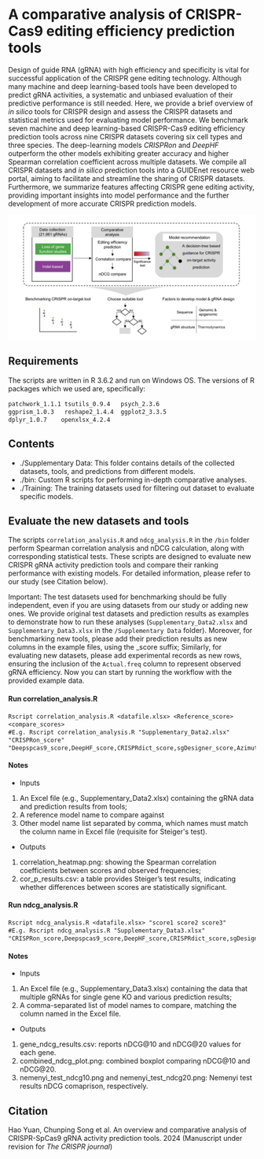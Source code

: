 # A comparative analysis of CRISPR-Cas9 editing efficiency prediction tools

Design of guide RNA (gRNA) with high efficiency and specificity is vital for successful application of the CRISPR gene editing technology. Although many machine and deep learning-based tools have been developed to predict gRNA activities, a systematic and unbiased evaluation of their predictive performance is still needed. Here, we provide a brief overview of *in silico* tools for CRISPR design and assess the CRISPR datasets and statistical metrics used for evaluating model performance. We benchmark seven machine and deep learning-based CRISPR-Cas9 editing efficiency prediction tools across nine CRISPR datasets covering six cell types and three species. The deep-learning models *CRISPRon* and *DeepHF* outperform the other models exhibiting greater accuracy and higher Spearman correlation coefficient across multiple datasets. We compile all CRISPR datasets and *in silico* prediction tools into a GUIDEnet resource web portal, aiming to facilitate and streamline the sharing of CRISPR datasets. Furthermore, we summarize features affecting CRISPR gene editing activity, providing important insights into model performance and the further development of more accurate CRISPR prediction models.


![image](https://github.com/HaoDK12/Benchmarking-CRISPR-on-tools/blob/main/bin/Figure3.png)

## Requirements
The scripts are written in R 3.6.2 and run on Windows OS. The versions of R packages which we used are, specifically:
``` 
patchwork_1.1.1 tsutils_0.9.4   psych_2.3.6
ggprism_1.0.3   reshape2_1.4.4  ggplot2_3.3.5
dplyr_1.0.7    openxlsx_4.2.4
```

## Contents
  - ./Supplementary Data: This folder contains details of the collected datasets, tools, and predictions from different models.
  - ./bin: Custom R scripts for performing in-depth comparative analyses.
  - ./Training: The training datasets used for filtering out dataset to evaluate specific models.

## Evaluate the new datasets and tools
The scripts ```correlation_analysis.R``` and ```ndcg_analysis.R``` in the ```/bin``` folder perform Spearman correlation analysis and nDCG calculation, along with corresponding statistical tests. These scripts are designed to evaluate new CRISPR gRNA activity prediction tools and compare their ranking performance with existing models. For detailed information, please refer to our study (see Citation below).

Important: The test datasets used for benchmarking should be fully independent, even if you are using datasets from our study or adding new ones. We provide original test datasets and prediction results as examples to demonstrate how to run these analyses (```Supplementary_Data2.xlsx``` and ```Supplementary_Data3.xlsx``` in the ```/Supplementary Data``` folder). Moreover, for benchmarking new tools, please add their prediction results as new columns in the example files, using the _score suffix; Similarly, for evaluating new datasets, please add experimental records as new rows, ensuring the inclusion of the ```Actual.freq``` column to represent observed gRNA efficiency. Now you can start by running the workflow with the provided example data.
#### Run correlation_analysis.R
```
Rscript correlation_analysis.R <datafile.xlsx> <Reference_score> <compare_scores>
#E.g. Rscript correlation_analysis.R "Supplementary_Data2.xlsx" "CRISPRon_score" "Deepspcas9_score,DeepHF_score,CRISPRdict_score,sgDesigner_score,Azimuth_score"
```
#### Notes 
* Inputs 
1. An Excel file (e.g., Supplementary_Data2.xlsx) containing the gRNA data and prediction results from tools;
2. A reference model name to compare against
3. Other model name list separated by comma, which names must match the column name in Excel file (requisite for Steiger's test). 
* Outputs
1. correlation_heatmap.png: showing the Spearman correlation coefficients between scores and observed frequencies; 
2. cor_p_results.csv: a table provides Steiger’s test results, indicating whether differences between scores are statistically significant.

#### Run ndcg_analysis.R
```
Rscript ndcg_analysis.R <datafile.xlsx> "score1 score2 score3"
#E.g. Rscript ndcg_analysis.R "Supplementary_Data3.xlsx" "CRISPRon_score,Deepspcas9_score,DeepHF_score,CRISPRdict_score,sgDesigner_score,Azimuth_score"
```
#### Notes 
* Inputs
1. An Excel file (e.g., Supplementary_Data3.xlsx) containing the data that multiple gRNAs for single gene KO and various prediction results;
2. A comma-separated list of model names to compare, matching the column named in the Excel file. 
* Outputs
1. gene_ndcg_results.csv: reports nDCG@10 and nDCG@20 values for each gene.
2. combined_ndcg_plot.png: combined boxplot comparing nDCG@10 and nDCG@20.
3. nemenyi_test_ndcg10.png and nemenyi_test_ndcg20.png: Nemenyi test results nDCG comaprison, respectively.

## Citation
Hao Yuan, Chunping Song et al. An overview and comparative analysis of CRISPR-SpCas9 gRNA activity prediction tools. 2024 (Manuscript under revision for *The CRISPR journal*)
